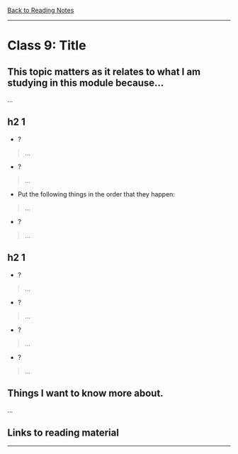 [Back to Reading Notes](./README.md)

---

# Class 9: Title

## This topic matters as it relates to what I am studying in this module because...

...

## h2 1

- ?

> ...

- ?

> ...

- Put the following things in the order that they happen:

> ...

- ?

> ...

## h2 1

- ?

> ...

- ?

> ...

- ?

> ...

- ?

> ...

## Things I want to know more about.

...

## Links to reading material

[]()

[]()

[]()

[]()

---
